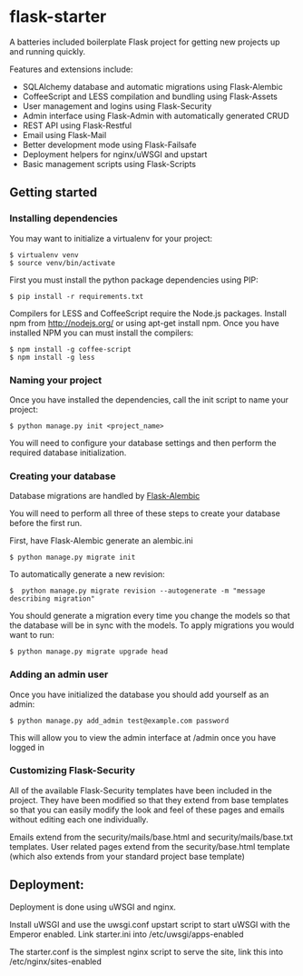 flask-starter
=============

A batteries included boilerplate Flask project for getting new projects up and
running quickly.

Features and extensions include:

* SQLAlchemy database and automatic migrations using Flask-Alembic
* CoffeeScript and LESS compilation and bundling using Flask-Assets
* User management and logins using Flask-Security
* Admin interface using Flask-Admin with automatically generated CRUD
* REST API using Flask-Restful
* Email using Flask-Mail
* Better development mode using Flask-Failsafe
* Deployment helpers for nginx/uWSGI and upstart
* Basic management scripts using Flask-Scripts


Getting started
---------------

### Installing dependencies

You may want to initialize a virtualenv for your project:

    $ virtualenv venv
    $ source venv/bin/activate

First you must install the python package dependencies using PIP:

    $ pip install -r requirements.txt

Compilers for LESS and CoffeeScript require the Node.js packages. Install npm
from http://nodejs.org/ or using apt-get install npm. Once you have installed
NPM you can must install the compilers:

    $ npm install -g coffee-script
    $ npm install -g less


### Naming your project

Once you have installed the dependencies, call the init script to name your project:

    $ python manage.py init <project_name>

You will need to configure your database settings and then perform the required database initialization.

### Creating your database

Database migrations are handled by [Flask-Alembic](https://github.com/tobiasandtobias/flask-alembic)

You will need to perform all three of these steps to create your database before the first run.

First, have Flask-Alembic generate an alembic.ini

    $ python manage.py migrate init

To automatically generate a new revision:

    $  python manage.py migrate revision --autogenerate -m "message describing migration"

You should generate a migration every time you change the models so that the
database will be in sync with the models. To apply migrations you would want to
run:

    $ python manage.py migrate upgrade head

### Adding an admin user

Once you have initialized the database you should add yourself as an admin:

    $ python manage.py add_admin test@example.com password

This will allow you to view the admin interface at /admin once you have logged in

### Customizing Flask-Security

All of the available Flask-Security templates have been included in the project.
They have been modified so that they extend from base templates so that you can
easily modify the look and feel of these pages and emails without editing each
one individually.

Emails extend from the security/mails/base.html and security/mails/base.txt templates.
User related pages extend from the security/base.html template (which also extends
from your standard project base template)


Deployment:
-----------

Deployment is done using uWSGI and nginx.

Install uWSGI and use the uwsgi.conf upstart script to start uWSGI with the
Emperor enabled. Link starter.ini into /etc/uwsgi/apps-enabled

The starter.conf is the simplest nginx script to serve the site, link this into
/etc/nginx/sites-enabled
